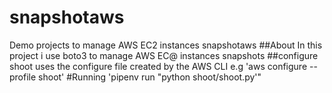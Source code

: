 # snapshotaws
Demo projects to manage AWS EC2 instances snapshotaws
##About
In this project i use boto3 to manage AWS EC@ instances snapshots
##configure
shoot uses the configure file created by the AWS CLI e.g
'aws configure --profile shoot'
#Running
'pipenv run "python shoot/shoot.py'"
